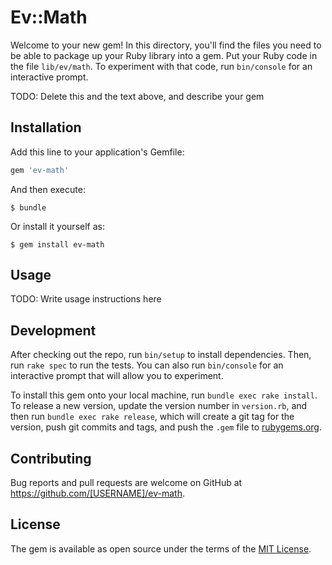# Ev::Math

Welcome to your new gem! In this directory, you'll find the files you need to be able to package up your Ruby library into a gem. Put your Ruby code in the file `lib/ev/math`. To experiment with that code, run `bin/console` for an interactive prompt.

TODO: Delete this and the text above, and describe your gem

## Installation

Add this line to your application's Gemfile:

```ruby
gem 'ev-math'
```

And then execute:

    $ bundle

Or install it yourself as:

    $ gem install ev-math

## Usage

TODO: Write usage instructions here

## Development

After checking out the repo, run `bin/setup` to install dependencies. Then, run `rake spec` to run the tests. You can also run `bin/console` for an interactive prompt that will allow you to experiment.

To install this gem onto your local machine, run `bundle exec rake install`. To release a new version, update the version number in `version.rb`, and then run `bundle exec rake release`, which will create a git tag for the version, push git commits and tags, and push the `.gem` file to [rubygems.org](https://rubygems.org).

## Contributing

Bug reports and pull requests are welcome on GitHub at https://github.com/[USERNAME]/ev-math.

## License

The gem is available as open source under the terms of the [MIT License](http://opensource.org/licenses/MIT).
